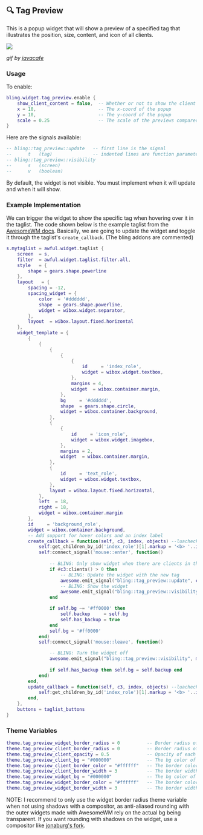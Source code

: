 ## 🔍 Tag Preview <!-- {docsify-ignore} -->

This is a popup widget that will show a preview of a specified tag that illustrates the position, size, content, and icon of all clients.

![](https://imgur.com/3nYe1e8.gif)

*gif by [javacafe](https://github.com/JavaCafe01)*

### Usage

To enable:

```lua
bling.widget.tag_preview.enable {
    show_client_content = false,  -- Whether or not to show the client content
    x = 10,                       -- The x-coord of the popup
    y = 10,                       -- The y-coord of the popup
    scale = 0.25                  -- The scale of the previews compared to the screen
}
```

Here are the signals available:

```lua
-- bling::tag_preview::update   -- first line is the signal
--      t   (tag)               -- indented lines are function parameters
-- bling::tag_preview::visibility
--      s   (screen)         
--      v   (boolean)
```

By default, the widget is not visible. You must implement when it will update and when it will show.

### Example Implementation

We can trigger the widget to show the specific tag when hovering over it in the taglist. The code shown below is the example taglist from the [AwesomeWM docs](https://awesomewm.org/doc/api/classes/awful.widget.taglist.html). Basically, we are going to update the widget and toggle it through the taglist's `create_callback`. (The bling addons are commented)
```lua
s.mytaglist = awful.widget.taglist {
    screen  = s,
    filter  = awful.widget.taglist.filter.all,
    style   = {
        shape = gears.shape.powerline
    },
    layout   = {
        spacing = -12,
        spacing_widget = {
            color  = '#dddddd',
            shape  = gears.shape.powerline,
            widget = wibox.widget.separator,
        },
        layout  = wibox.layout.fixed.horizontal
    },
    widget_template = {
        {
            {
                {
                    {
                        {
                            id     = 'index_role',
                            widget = wibox.widget.textbox,
                        },
                        margins = 4,
                        widget  = wibox.container.margin,
                    },
                    bg     = '#dddddd',
                    shape  = gears.shape.circle,
                    widget = wibox.container.background,
                },
                {
                    {
                        id     = 'icon_role',
                        widget = wibox.widget.imagebox,
                    },
                    margins = 2,
                    widget  = wibox.container.margin,
                },
                {
                    id     = 'text_role',
                    widget = wibox.widget.textbox,
                },
                layout = wibox.layout.fixed.horizontal,
            },
            left  = 18,
            right = 18,
            widget = wibox.container.margin
        },
        id     = 'background_role',
        widget = wibox.container.background,
        -- Add support for hover colors and an index label
        create_callback = function(self, c3, index, objects) --luacheck: no unused args
            self:get_children_by_id('index_role')[1].markup = '<b> '..index..' </b>'
            self:connect_signal('mouse::enter', function()
                
                -- BLING: Only show widget when there are clients in the tag
                if #c3:clients() > 0 then
                    -- BLING: Update the widget with the new tag
                    awesome.emit_signal("bling::tag_preview::update", c3)
                    -- BLING: Show the widget
                    awesome.emit_signal("bling::tag_preview::visibility", mouse.screen, true)
                end

                if self.bg ~= '#ff0000' then
                    self.backup     = self.bg
                    self.has_backup = true
                end
                self.bg = '#ff0000'
            end)
            self:connect_signal('mouse::leave', function()

                -- BLING: Turn the widget off
                awesome.emit_signal("bling::tag_preview::visibility", mouse.screen, false)
                
                if self.has_backup then self.bg = self.backup end
            end)
        end,
        update_callback = function(self, c3, index, objects) --luacheck: no unused args
            self:get_children_by_id('index_role')[1].markup = '<b> '..index..' </b>'
        end,
    },
    buttons = taglist_buttons
}
```

### Theme Variables
```lua
theme.tag_preview_widget_border_radius = 0          -- Border radius of the widget (With AA)
theme.tag_preview_client_border_radius = 0          -- Border radius of each client in the widget (With AA)
theme.tag_preview_client_opacity = 0.5              -- Opacity of each client
theme.tag_preview_client_bg = "#000000"             -- The bg color of each client
theme.tag_preview_client_border_color = "#ffffff"   -- The border color of each client
theme.tag_preview_client_border_width = 3           -- The border width of each client
theme.tag_preview_widget_bg = "#000000"             -- The bg color of the widget
theme.tag_preview_widget_border_color = "#ffffff"   -- The border color of the widget
theme.tag_preview_widget_border_width = 3           -- The border width of the widget
```

NOTE: I recommend to only use the widget border radius theme variable when not using shadows with a compositor, as anti-aliased rounding with the outer widgets made with AwesomeWM rely on the actual bg being transparent. If you want rounding with shadows on the widget, use a compositor like [jonaburg's fork](https://github.com/jonaburg/picom).
